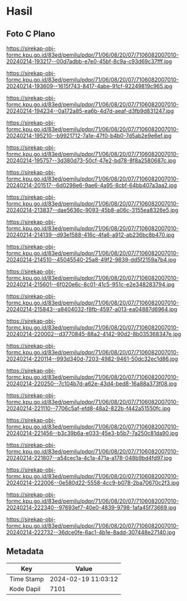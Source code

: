 # Hasil

## Foto C Plano

https://sirekap-obj-formc.kpu.go.id/83ed/pemilu/pdpr/71/06/08/20/07/7106082007010-20240214-193217--00d7adbb-e7e0-45bf-8c9a-c93d69c37fff.jpg

https://sirekap-obj-formc.kpu.go.id/83ed/pemilu/pdpr/71/06/08/20/07/7106082007010-20240214-193609--1615f743-8417-4abe-91cf-92249819c965.jpg

https://sirekap-obj-formc.kpu.go.id/83ed/pemilu/pdpr/71/06/08/20/07/7106082007010-20240214-194234--0a172a85-ea6b-4d7d-aeaf-d3fb9d831247.jpg

https://sirekap-obj-formc.kpu.go.id/83ed/pemilu/pdpr/71/06/08/20/07/7106082007010-20240214-195210--b9921712-7a1e-47f0-b4b0-7d5ab2e9e6ef.jpg

https://sirekap-obj-formc.kpu.go.id/83ed/pemilu/pdpr/71/06/08/20/07/7106082007010-20240214-195757--3d380d73-50cf-47e2-bd78-8f8a2580687c.jpg

https://sirekap-obj-formc.kpu.go.id/83ed/pemilu/pdpr/71/06/08/20/07/7106082007010-20240214-201517--6d0298e6-9ae6-4a95-8cbf-64bb407a3aa2.jpg

https://sirekap-obj-formc.kpu.go.id/83ed/pemilu/pdpr/71/06/08/20/07/7106082007010-20240214-213837--dae5636c-9093-45b8-a06c-3155ea8326e5.jpg

https://sirekap-obj-formc.kpu.go.id/83ed/pemilu/pdpr/71/06/08/20/07/7106082007010-20240214-214139--d93e1588-416c-4fa6-a912-ab236bc8b470.jpg

https://sirekap-obj-formc.kpu.go.id/83ed/pemilu/pdpr/71/06/08/20/07/7106082007010-20240214-214510--45045540-25a8-49f2-9839-dd5f2159a7b4.jpg

https://sirekap-obj-formc.kpu.go.id/83ed/pemilu/pdpr/71/06/08/20/07/7106082007010-20240214-215601--6f020e6c-8c01-41c5-951c-e2e348283794.jpg

https://sirekap-obj-formc.kpu.go.id/83ed/pemilu/pdpr/71/06/08/20/07/7106082007010-20240214-215843--a8404032-f8fb-4597-a013-ea04887d6964.jpg

https://sirekap-obj-formc.kpu.go.id/83ed/pemilu/pdpr/71/06/08/20/07/7106082007010-20240214-220002--d3770845-88a2-4142-90d2-8b035368347e.jpg

https://sirekap-obj-formc.kpu.go.id/83ed/pemilu/pdpr/71/06/08/20/07/7106082007010-20240214-220114--993d340d-7203-4982-9461-50dc32ec1d86.jpg

https://sirekap-obj-formc.kpu.go.id/83ed/pemilu/pdpr/71/06/08/20/07/7106082007010-20240214-220250--7c104b7d-a62e-43d4-bed8-16a88a373f08.jpg

https://sirekap-obj-formc.kpu.go.id/83ed/pemilu/pdpr/71/06/08/20/07/7106082007010-20240214-221110--7706c5af-efd8-48a2-822b-f442a51550fc.jpg

https://sirekap-obj-formc.kpu.go.id/83ed/pemilu/pdpr/71/06/08/20/07/7106082007010-20240214-221456--b3c39b6a-e033-45e3-b5b7-7a250c81da90.jpg

https://sirekap-obj-formc.kpu.go.id/83ed/pemilu/pdpr/71/06/08/20/07/7106082007010-20240214-221807--a54cec1a-4c1a-471a-a178-048b9bd4fd97.jpg

https://sirekap-obj-formc.kpu.go.id/83ed/pemilu/pdpr/71/06/08/20/07/7106082007010-20240214-222006--0e580d22-5558-4cc9-b078-2ba70670c2f3.jpg

https://sirekap-obj-formc.kpu.go.id/83ed/pemilu/pdpr/71/06/08/20/07/7106082007010-20240214-222340--97693ef7-40e0-4839-9798-1afa45f73669.jpg

https://sirekap-obj-formc.kpu.go.id/83ed/pemilu/pdpr/71/06/08/20/07/7106082007010-20240214-222732--36dce0fe-6ac1-4b1e-8add-307448e27140.jpg


## Metadata

| Key        | Value               |
| ---------- | ------------------- |
| Time Stamp | 2024-02-19 11:03:12 |
| Kode Dapil | 7101                |




